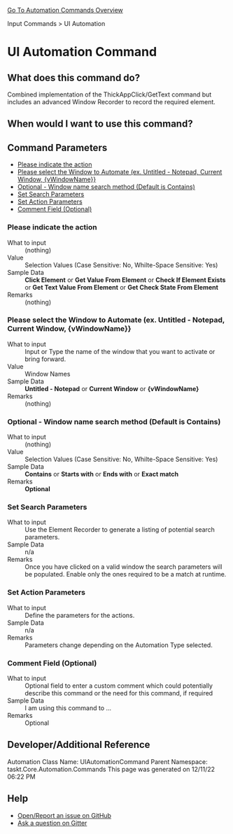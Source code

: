 <!--TITLE: UI Automation Command -->
<!-- SUBTITLE: a command in the Input Commands group. -->
[Go To Automation Commands Overview](/automation-commands.md)


Input Commands &gt; UI Automation


# UI Automation Command


## What does this command do?
Combined implementation of the ThickAppClick/GetText command but includes an advanced Window Recorder to record the required element.


## When would I want to use this command?



## Command Parameters
- [Please indicate the action](#param_0)
- [Please select the Window to Automate (ex. Untitled - Notepad, Current Window, {vWindowName}}](#param_1)
- [Optional - Window name search method (Default is Contains)](#param_2)
- [Set Search Parameters](#param_3)
- [Set Action Parameters](#param_4)
- [Comment Field (Optional)](#param_5)


<a id="param_0"></a>
### Please indicate the action


<dl>
<dt>What to input</dt><dd>(nothing)</dd>
<dt>Value</dt><dd>Selection Values (Case Sensitive: No, Whilte-Space Sensitive: Yes)</dd>
<dt>Sample Data</dt><dd><strong>Click Element</strong> or <strong>Get Value From Element</strong> or <strong>Check If Element Exists</strong> or <strong>Get Text Value From Element</strong> or <strong>Get Check State From Element</strong></dd>
<dt>Remarks</dt><dd>(nothing)</dd>
</dl>




<a id="param_1"></a>
### Please select the Window to Automate (ex. Untitled - Notepad, Current Window, {vWindowName}}


<dl>
<dt>What to input</dt><dd>Input or Type the name of the window that you want to activate or bring forward.</dd>
<dt>Value</dt><dd>Window Names</dd>
<dt>Sample Data</dt><dd><strong>Untitled - Notepad</strong> or <strong>Current Window</strong> or <strong>{vWindowName}</strong></dd>
<dt>Remarks</dt><dd>(nothing)</dd>
</dl>




<a id="param_2"></a>
### Optional - Window name search method (Default is Contains)


<dl>
<dt>What to input</dt><dd>(nothing)</dd>
<dt>Value</dt><dd>Selection Values (Case Sensitive: No, Whilte-Space Sensitive: Yes)</dd>
<dt>Sample Data</dt><dd><strong>Contains</strong> or <strong>Starts with</strong> or <strong>Ends with</strong> or <strong>Exact match</strong></dd>
<dt>Remarks</dt><dd><strong>Optional</strong><br></dd>
</dl>




<a id="param_3"></a>
### Set Search Parameters


<dl>
<dt>What to input</dt><dd>Use the Element Recorder to generate a listing of potential search parameters.</dd>
<dt></dt><dd></dd>
<dt>Sample Data</dt><dd>n/a</dd>
<dt>Remarks</dt><dd>Once you have clicked on a valid window the search parameters will be populated.  Enable only the ones required to be a match at runtime.</dd>
</dl>




<a id="param_4"></a>
### Set Action Parameters


<dl>
<dt>What to input</dt><dd>Define the parameters for the actions.</dd>
<dt></dt><dd></dd>
<dt>Sample Data</dt><dd>n/a</dd>
<dt>Remarks</dt><dd>Parameters change depending on the Automation Type selected.</dd>
</dl>




<a id="param_5"></a>
### Comment Field (Optional)


<dl>
<dt>What to input</dt><dd>Optional field to enter a custom comment which could potentially describe this command or the need for this command, if required</dd>
<dt></dt><dd></dd>
<dt>Sample Data</dt><dd>I am using this command to ...</dd>
<dt>Remarks</dt><dd>Optional</dd>
</dl>




## Developer/Additional Reference
Automation Class Name: UIAutomationCommand
Parent Namespace: taskt.Core.Automation.Commands
This page was generated on 12/11/22 06:22 PM


## Help
- [Open/Report an issue on GitHub](https://github.com/saucepleez/taskt/issues/new)
- [Ask a question on Gitter](https://gitter.im/taskt-rpa/Lobby)
